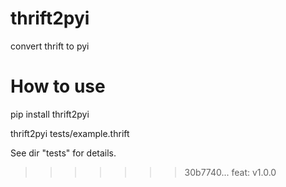 # thrift2pyi
convert thrift to pyi

# How to use
pip install thrift2pyi

thrift2pyi tests/example.thrift

See dir "tests" for details. 
>>>>>>> 30b7740... feat: v1.0.0
